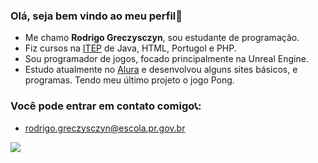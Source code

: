### Olá, seja bem vindo ao meu perfil👋
  - Me chamo **Rodrigo Greczysczyn**, sou estudante de programação.
 - Fiz cursos na [ITEP](https://itepcursos.com.br/) de Java, HTML, Portugol e  PHP.
- Sou programador de jogos, focado principalmente na Unreal Engine.
 - Estudo atualmente no [Alura](https://www.alura.com.br/?srsltid=AfmBOooS8YQRmkyBTUWC4hFi_uluOtiAuQonYb6pQa071p6Ti5Mn2fdW) e desenvolvou alguns sites básicos, e programas. Tendo meu último projeto o jogo Pong.
### Você pode entrar em contato comigo📞: 
- rodrigo.greczysczyn@escola.pr.gov.br
  
 ![](https://media1.tenor.com/m/5ry-200hErMAAAAd/hacker-hacker-man.gif)

<!--
**Rodrigo1010-01/Rodrigo1010-01** is a ✨ _special_ ✨ repository because its `README.md` (this file) appears on your GitHub profile.

Here are some ideas to get you started:

- 🔭 I’m currently working on ...
- 🌱 I’m currently learning ...
- 👯 I’m looking to collaborate on ...
- 🤔 I’m looking for help with ...
- 💬 Ask me about ...
- 📫 How to reach me: ...
- 😄 Pronouns: ...
- ⚡ Fun fact: ...
-->
